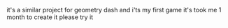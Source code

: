 it's a similar project for geometry dash and i'ts my first game it's took me 1 month to create it please try it
